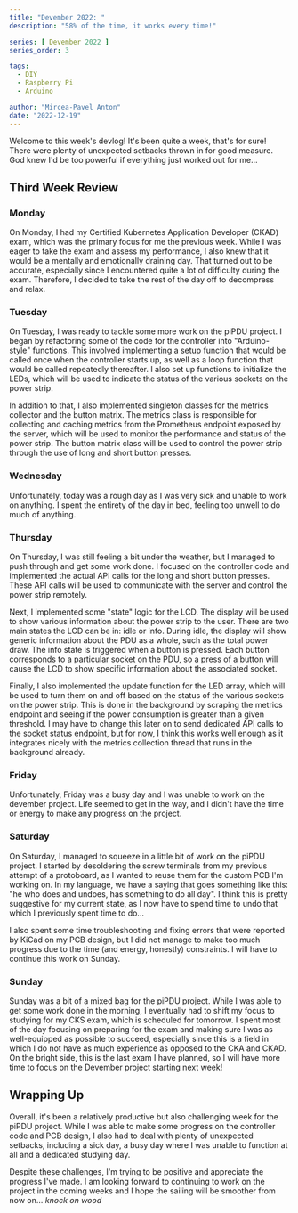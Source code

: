 ```yaml
---
title: "Devember 2022: "
description: "58% of the time, it works every time!"

series: [ Devember 2022 ]
series_order: 3

tags:
  - DIY
  - Raspberry Pi
  - Arduino

author: "Mircea-Pavel Anton"
date: "2022-12-19"
---
```


Welcome to this week's devlog! It's been quite a week, that's for sure! There were plenty of unexpected setbacks thrown in for good measure. God knew I'd be too powerful if everything just worked out for me...

## Third Week Review

### Monday

On Monday, I had my Certified Kubernetes Application Developer (CKAD) exam, which was the primary focus for me the previous week. While I was eager to take the exam and assess my performance, I also knew that it would be a mentally and emotionally draining day. That turned out to be accurate, especially since I encountered quite a lot of difficulty during the exam. Therefore, I decided to take the rest of the day off to decompress and relax.

### Tuesday

On Tuesday, I was ready to tackle some more work on the piPDU project. I began by refactoring some of the code for the controller into "Arduino-style" functions. This involved implementing a setup function that would be called once when the controller starts up, as well as a loop function that would be called repeatedly thereafter. I also set up functions to initialize the LEDs, which will be used to indicate the status of the various sockets on the power strip.

In addition to that, I also implemented singleton classes for the metrics collector and the button matrix. The metrics class is responsible for collecting and caching metrics from the Prometheus endpoint exposed by the server, which will be used to monitor the performance and status of the power strip. The button matrix class will be used to control the power strip through the use of long and short button presses.

### Wednesday

Unfortunately, today was a rough day as I was very sick and unable to work on anything. I spent the entirety of the day in bed, feeling too unwell to do much of anything.

### Thursday

On Thursday, I was still feeling a bit under the weather, but I managed to push through and get some work done. I focused on the controller code and implemented the actual API calls for the long and short button presses. These API calls will be used to communicate with the server and control the power strip remotely.  

Next, I implemented some "state" logic for the LCD. The display will be used to show various information about the power strip to the user. There are two main states the LCD can be in: idle or info. During idle, the display will show generic information about the PDU as a whole, such as the total power draw. The info state is triggered when a button is pressed. Each button corresponds to a particular socket on the PDU, so a press of a button will cause the LCD to show specific information about the associated socket.

Finally, I also implemented the update function for the LED array, which will be used to turn them on and off based on the status of the various sockets on the power strip. This is done in the background by scraping the metrics endpoint and seeing if the power consumption is greater than a given threshold. I may have to change this later on to send dedicated API calls to the socket status endpoint, but for now, I think this works well enough as it integrates nicely with the metrics collection thread that runs in the background already.

### Friday

Unfortunately, Friday was a busy day and I was unable to work on the devember project. Life seemed to get in the way, and I didn't have the time or energy to make any progress on the project.

### Saturday

On Saturday, I managed to squeeze in a little bit of work on the piPDU project. I started by desoldering the screw terminals from my previous attempt of a protoboard, as I wanted to reuse them for the custom PCB I'm working on. In my language, we have a saying that goes something like this: "he who does and undoes, has something to do all day". I think this is pretty suggestive for my current state, as I now have to spend time to undo that which I previously spent time to do...

I also spent some time troubleshooting and fixing errors that were reported by KiCad on my PCB design, but I did not manage to make too much progress due to the time (and energy, honestly) constraints. I will have to continue this work on Sunday.

### Sunday

Sunday was a bit of a mixed bag for the piPDU project. While I was able to get some work done in the morning, I eventually had to shift my focus to studying for my CKS exam, which is scheduled for tomorrow. I spent most of the day focusing on preparing for the exam and making sure I was as well-equipped as possible to succeed, especially since this is a field in which I do not have as much experience as opposed to the CKA and CKAD. On the bright side, this is the last exam I have planned, so I will have more time to focus on the Devember project starting next week!

## Wrapping Up

Overall, it's been a relatively productive but also challenging week for the piPDU project. While I was able to make some progress on the controller code and PCB design, I also had to deal with plenty of unexpected setbacks, including a sick day, a busy day where I was unable to function at all and a dedicated studying day.

Despite these challenges, I'm trying to be positive and appreciate the progress I've made. I am looking forward to continuing to work on the project in the coming weeks and I hope the sailing will be smoother from now on... *knock on wood*
